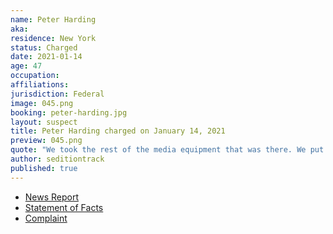 ```yaml
---
name: Peter Harding
aka:
residence: New York
status: Charged
date: 2021-01-14
age: 47
occupation:
affiliations:
jurisdiction: Federal
image: 045.png
booking: peter-harding.jpg
layout: suspect
title: Peter Harding charged on January 14, 2021
preview: 045.png
quote: "We took the rest of the media equipment that was there. We put it into a pile. That was a symbolic gesture."
author: seditiontrack
published: true
---
```


- [News Report](https://www.wgrz.com/article/news/local/cheektowaga-man-wanted-by-fbi-taken-into-custody/71-27ec6dc4-ca4c-429f-b0ae-742493622365)
- [Statement of Facts](https://www.justice.gov/opa/page/file/1354111/download)
- [Complaint](https://www.justice.gov/opa/page/file/1354106/download)